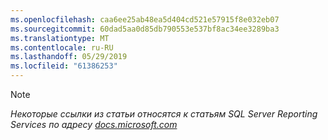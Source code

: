 ```yaml
---
ms.openlocfilehash: caa6ee25ab48ea5d404cd521e57915f8e032eb07
ms.sourcegitcommit: 60dad5aa0d85db790553e537bf8ac34ee3289ba3
ms.translationtype: MT
ms.contentlocale: ru-RU
ms.lasthandoff: 05/29/2019
ms.locfileid: "61386253"
---
```

>[!NOTE]
>*Некоторые ссылки из статьи относятся к статьям SQL Server Reporting Services по адресу [docs.microsoft.com](https://docs.microsoft.com/sql/reporting-services/)*

